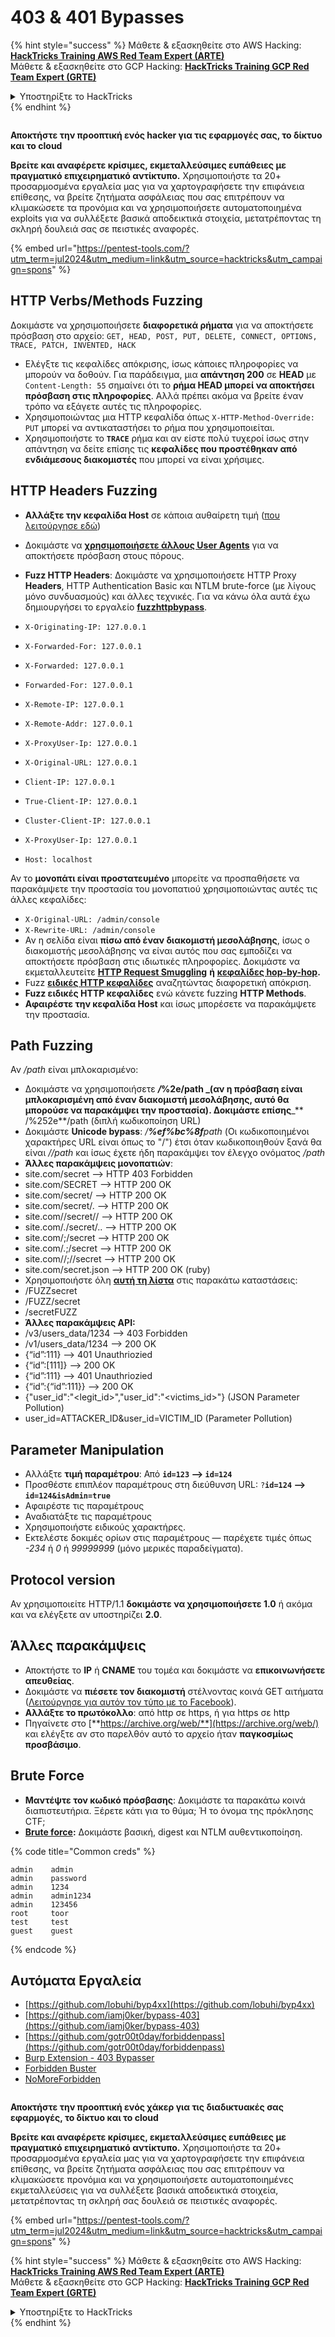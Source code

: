 # 403 & 401 Bypasses

{% hint style="success" %}
Μάθετε & εξασκηθείτε στο AWS Hacking:<img src="/.gitbook/assets/arte.png" alt="" data-size="line">[**HackTricks Training AWS Red Team Expert (ARTE)**](https://training.hacktricks.xyz/courses/arte)<img src="/.gitbook/assets/arte.png" alt="" data-size="line">\
Μάθετε & εξασκηθείτε στο GCP Hacking: <img src="/.gitbook/assets/grte.png" alt="" data-size="line">[**HackTricks Training GCP Red Team Expert (GRTE)**<img src="/.gitbook/assets/grte.png" alt="" data-size="line">](https://training.hacktricks.xyz/courses/grte)

<details>

<summary>Υποστηρίξτε το HackTricks</summary>

* Ελέγξτε τα [**σχέδια συνδρομής**](https://github.com/sponsors/carlospolop)!
* **Εγγραφείτε στην** 💬 [**ομάδα Discord**](https://discord.gg/hRep4RUj7f) ή στην [**ομάδα telegram**](https://t.me/peass) ή **ακολουθήστε** μας στο **Twitter** 🐦 [**@hacktricks\_live**](https://twitter.com/hacktricks\_live)**.**
* **Μοιραστείτε κόλπα hacking υποβάλλοντας PRs στα** [**HackTricks**](https://github.com/carlospolop/hacktricks) και [**HackTricks Cloud**](https://github.com/carlospolop/hacktricks-cloud) github repos.

</details>
{% endhint %}

<figure><img src="/.gitbook/assets/pentest-tools.svg" alt=""><figcaption></figcaption></figure>

**Αποκτήστε την προοπτική ενός hacker για τις εφαρμογές σας, το δίκτυο και το cloud**

**Βρείτε και αναφέρετε κρίσιμες, εκμεταλλεύσιμες ευπάθειες με πραγματικό επιχειρηματικό αντίκτυπο.** Χρησιμοποιήστε τα 20+ προσαρμοσμένα εργαλεία μας για να χαρτογραφήσετε την επιφάνεια επίθεσης, να βρείτε ζητήματα ασφάλειας που σας επιτρέπουν να κλιμακώσετε τα προνόμια και να χρησιμοποιήσετε αυτοματοποιημένα exploits για να συλλέξετε βασικά αποδεικτικά στοιχεία, μετατρέποντας τη σκληρή δουλειά σας σε πειστικές αναφορές.

{% embed url="https://pentest-tools.com/?utm_term=jul2024&utm_medium=link&utm_source=hacktricks&utm_campaign=spons" %}

## HTTP Verbs/Methods Fuzzing

Δοκιμάστε να χρησιμοποιήσετε **διαφορετικά ρήματα** για να αποκτήσετε πρόσβαση στο αρχείο: `GET, HEAD, POST, PUT, DELETE, CONNECT, OPTIONS, TRACE, PATCH, INVENTED, HACK`

* Ελέγξτε τις κεφαλίδες απόκρισης, ίσως κάποιες πληροφορίες να μπορούν να δοθούν. Για παράδειγμα, μια **απάντηση 200** σε **HEAD** με `Content-Length: 55` σημαίνει ότι το **ρήμα HEAD μπορεί να αποκτήσει πρόσβαση στις πληροφορίες**. Αλλά πρέπει ακόμα να βρείτε έναν τρόπο να εξάγετε αυτές τις πληροφορίες.
* Χρησιμοποιώντας μια HTTP κεφαλίδα όπως `X-HTTP-Method-Override: PUT` μπορεί να αντικαταστήσει το ρήμα που χρησιμοποιείται.
* Χρησιμοποιήστε το **`TRACE`** ρήμα και αν είστε πολύ τυχεροί ίσως στην απάντηση να δείτε επίσης τις **κεφαλίδες που προστέθηκαν από ενδιάμεσους διακομιστές** που μπορεί να είναι χρήσιμες.

## HTTP Headers Fuzzing

* **Αλλάξτε την κεφαλίδα Host** σε κάποια αυθαίρετη τιμή ([που λειτούργησε εδώ](https://medium.com/@sechunter/exploiting-admin-panel-like-a-boss-fc2dd2499d31))
* Δοκιμάστε να [**χρησιμοποιήσετε άλλους User Agents**](https://github.com/danielmiessler/SecLists/blob/master/Fuzzing/User-Agents/UserAgents.fuzz.txt) για να αποκτήσετε πρόσβαση στους πόρους.
*   **Fuzz HTTP Headers**: Δοκιμάστε να χρησιμοποιήσετε HTTP Proxy **Headers**, HTTP Authentication Basic και NTLM brute-force (με λίγους μόνο συνδυασμούς) και άλλες τεχνικές. Για να κάνω όλα αυτά έχω δημιουργήσει το εργαλείο [**fuzzhttpbypass**](https://github.com/carlospolop/fuzzhttpbypass).

* `X-Originating-IP: 127.0.0.1`
* `X-Forwarded-For: 127.0.0.1`
* `X-Forwarded: 127.0.0.1`
* `Forwarded-For: 127.0.0.1`
* `X-Remote-IP: 127.0.0.1`
* `X-Remote-Addr: 127.0.0.1`
* `X-ProxyUser-Ip: 127.0.0.1`
* `X-Original-URL: 127.0.0.1`
* `Client-IP: 127.0.0.1`
* `True-Client-IP: 127.0.0.1`
* `Cluster-Client-IP: 127.0.0.1`
* `X-ProxyUser-Ip: 127.0.0.1`
* `Host: localhost`

Αν το **μονοπάτι είναι προστατευμένο** μπορείτε να προσπαθήσετε να παρακάμψετε την προστασία του μονοπατιού χρησιμοποιώντας αυτές τις άλλες κεφαλίδες:

* `X-Original-URL: /admin/console`
* `X-Rewrite-URL: /admin/console`
* Αν η σελίδα είναι **πίσω από έναν διακομιστή μεσολάβησης**, ίσως ο διακομιστής μεσολάβησης να είναι αυτός που σας εμποδίζει να αποκτήσετε πρόσβαση στις ιδιωτικές πληροφορίες. Δοκιμάστε να εκμεταλλευτείτε [**HTTP Request Smuggling**](../../pentesting-web/http-request-smuggling/) **ή** [**κεφαλίδες hop-by-hop**](../../pentesting-web/abusing-hop-by-hop-headers.md)**.**
* Fuzz [**ειδικές HTTP κεφαλίδες**](special-http-headers.md) αναζητώντας διαφορετική απόκριση.
* **Fuzz ειδικές HTTP κεφαλίδες** ενώ κάνετε fuzzing **HTTP Methods**.
* **Αφαιρέστε την κεφαλίδα Host** και ίσως μπορέσετε να παρακάμψετε την προστασία.

## Path **Fuzzing**

Αν _/path_ είναι μπλοκαρισμένο:

* Δοκιμάστε να χρησιμοποιήσετε _**/**_**%2e/path \_(αν η πρόσβαση είναι μπλοκαρισμένη από έναν διακομιστή μεσολάβησης, αυτό θα μπορούσε να παρακάμψει την προστασία). Δοκιμάστε επίσης**\_\*\* /%252e\*\*/path (διπλή κωδικοποίηση URL)
* Δοκιμάστε **Unicode bypass**: _/**%ef%bc%8f**path_ (Οι κωδικοποιημένοι χαρακτήρες URL είναι όπως το "/") έτσι όταν κωδικοποιηθούν ξανά θα είναι _//path_ και ίσως έχετε ήδη παρακάμψει τον έλεγχο ονόματος _/path_
* **Άλλες παρακάμψεις μονοπατιών**:
* site.com/secret –> HTTP 403 Forbidden
* site.com/SECRET –> HTTP 200 OK
* site.com/secret/ –> HTTP 200 OK
* site.com/secret/. –> HTTP 200 OK
* site.com//secret// –> HTTP 200 OK
* site.com/./secret/.. –> HTTP 200 OK
* site.com/;/secret –> HTTP 200 OK
* site.com/.;/secret –> HTTP 200 OK
* site.com//;//secret –> HTTP 200 OK
* site.com/secret.json –> HTTP 200 OK (ruby)
* Χρησιμοποιήστε όλη [**αυτή τη λίστα**](https://github.com/danielmiessler/SecLists/blob/master/Fuzzing/Unicode.txt) στις παρακάτω καταστάσεις:
* /FUZZsecret
* /FUZZ/secret
* /secretFUZZ
* **Άλλες παρακάμψεις API:**
* /v3/users\_data/1234 --> 403 Forbidden
* /v1/users\_data/1234 --> 200 OK
* {“id”:111} --> 401 Unauthriozied
* {“id”:\[111]} --> 200 OK
* {“id”:111} --> 401 Unauthriozied
* {“id”:{“id”:111\}} --> 200 OK
* {"user\_id":"\<legit\_id>","user\_id":"\<victims\_id>"} (JSON Parameter Pollution)
* user\_id=ATTACKER\_ID\&user\_id=VICTIM\_ID (Parameter Pollution)

## **Parameter Manipulation**

* Αλλάξτε **τιμή παραμέτρου**: Από **`id=123` --> `id=124`**
* Προσθέστε επιπλέον παραμέτρους στη διεύθυνση URL: `?`**`id=124` —-> `id=124&isAdmin=true`**
* Αφαιρέστε τις παραμέτρους
* Αναδιατάξτε τις παραμέτρους
* Χρησιμοποιήστε ειδικούς χαρακτήρες.
* Εκτελέστε δοκιμές ορίων στις παραμέτρους — παρέχετε τιμές όπως _-234_ ή _0_ ή _99999999_ (μόνο μερικές παραδείγματα).

## **Protocol version**

Αν χρησιμοποιείτε HTTP/1.1 **δοκιμάστε να χρησιμοποιήσετε 1.0** ή ακόμα και να ελέγξετε αν υποστηρίζει **2.0**.

## **Άλλες παρακάμψεις**

* Αποκτήστε το **IP** ή **CNAME** του τομέα και δοκιμάστε να **επικοινωνήσετε απευθείας**.
* Δοκιμάστε να **πιέσετε τον διακομιστή** στέλνοντας κοινά GET αιτήματα ([Λειτούργησε για αυτόν τον τύπο με το Facebook](https://medium.com/@amineaboud/story-of-a-weird-vulnerability-i-found-on-facebook-fc0875eb5125)).
* **Αλλάξτε το πρωτόκολλο**: από http σε https, ή για https σε http
* Πηγαίνετε στο [**https://archive.org/web/**](https://archive.org/web/) και ελέγξτε αν στο παρελθόν αυτό το αρχείο ήταν **παγκοσμίως προσβάσιμο**.

## **Brute Force**

* **Μαντέψτε τον κωδικό πρόσβασης**: Δοκιμάστε τα παρακάτω κοινά διαπιστευτήρια. Ξέρετε κάτι για το θύμα; Ή το όνομα της πρόκλησης CTF;
* [**Brute force**](../../generic-methodologies-and-resources/brute-force.md#http-brute)**:** Δοκιμάστε βασική, digest και NTLM αυθεντικοποίηση.

{% code title="Common creds" %}
```
admin    admin
admin    password
admin    1234
admin    admin1234
admin    123456
root     toor
test     test
guest    guest
```
{% endcode %}

## Αυτόματα Εργαλεία

* [https://github.com/lobuhi/byp4xx](https://github.com/lobuhi/byp4xx)
* [https://github.com/iamj0ker/bypass-403](https://github.com/iamj0ker/bypass-403)
* [https://github.com/gotr00t0day/forbiddenpass](https://github.com/gotr00t0day/forbiddenpass)
* [Burp Extension - 403 Bypasser](https://portswigger.net/bappstore/444407b96d9c4de0adb7aed89e826122)
* [Forbidden Buster](https://github.com/Sn1r/Forbidden-Buster)
* [NoMoreForbidden](https://github.com/akinerk/NoMoreForbidden)

<figure><img src="/.gitbook/assets/pentest-tools.svg" alt=""><figcaption></figcaption></figure>

**Αποκτήστε την προοπτική ενός χάκερ για τις διαδικτυακές σας εφαρμογές, το δίκτυο και το cloud**

**Βρείτε και αναφέρετε κρίσιμες, εκμεταλλεύσιμες ευπάθειες με πραγματικό επιχειρηματικό αντίκτυπο.** Χρησιμοποιήστε τα 20+ προσαρμοσμένα εργαλεία μας για να χαρτογραφήσετε την επιφάνεια επίθεσης, να βρείτε ζητήματα ασφάλειας που σας επιτρέπουν να κλιμακώσετε προνόμια και να χρησιμοποιήσετε αυτοματοποιημένες εκμεταλλεύσεις για να συλλέξετε βασικά αποδεικτικά στοιχεία, μετατρέποντας τη σκληρή σας δουλειά σε πειστικές αναφορές.

{% embed url="https://pentest-tools.com/?utm_term=jul2024&utm_medium=link&utm_source=hacktricks&utm_campaign=spons" %}

{% hint style="success" %}
Μάθετε & εξασκηθείτε στο AWS Hacking:<img src="/.gitbook/assets/arte.png" alt="" data-size="line">[**HackTricks Training AWS Red Team Expert (ARTE)**](https://training.hacktricks.xyz/courses/arte)<img src="/.gitbook/assets/arte.png" alt="" data-size="line">\
Μάθετε & εξασκηθείτε στο GCP Hacking: <img src="/.gitbook/assets/grte.png" alt="" data-size="line">[**HackTricks Training GCP Red Team Expert (GRTE)**<img src="/.gitbook/assets/grte.png" alt="" data-size="line">](https://training.hacktricks.xyz/courses/grte)

<details>

<summary>Υποστηρίξτε το HackTricks</summary>

* Ελέγξτε τα [**σχέδια συνδρομής**](https://github.com/sponsors/carlospolop)!
* **Εγγραφείτε στην** 💬 [**ομάδα Discord**](https://discord.gg/hRep4RUj7f) ή στην [**ομάδα telegram**](https://t.me/peass) ή **ακολουθήστε** μας στο **Twitter** 🐦 [**@hacktricks\_live**](https://twitter.com/hacktricks\_live)**.**
* **Μοιραστείτε κόλπα hacking υποβάλλοντας PRs στα** [**HackTricks**](https://github.com/carlospolop/hacktricks) και [**HackTricks Cloud**](https://github.com/carlospolop/hacktricks-cloud) github repos.

</details>
{% endhint %}

